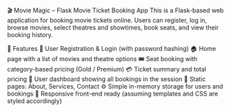 🎬 Movie Magic – Flask Movie Ticket Booking App
This is a Flask-based web application for booking movie tickets online. Users can register, log in, browse movies, select theatres and showtimes, book seats, and view their booking history.

🚀 Features
🔐 User Registration & Login (with password hashing)
🏠 Home page with a list of movies and theatre options
🎟️ Seat booking with category-based pricing (Gold / Premium)
💳 Ticket summary and total pricing
📒 User dashboard showing all bookings in the session
📃 Static pages: About, Services, Contact
⚙️ Simple in-memory storage for users and bookings 
📱 Responsive front-end ready (assuming templates and CSS are styled accordingly)

